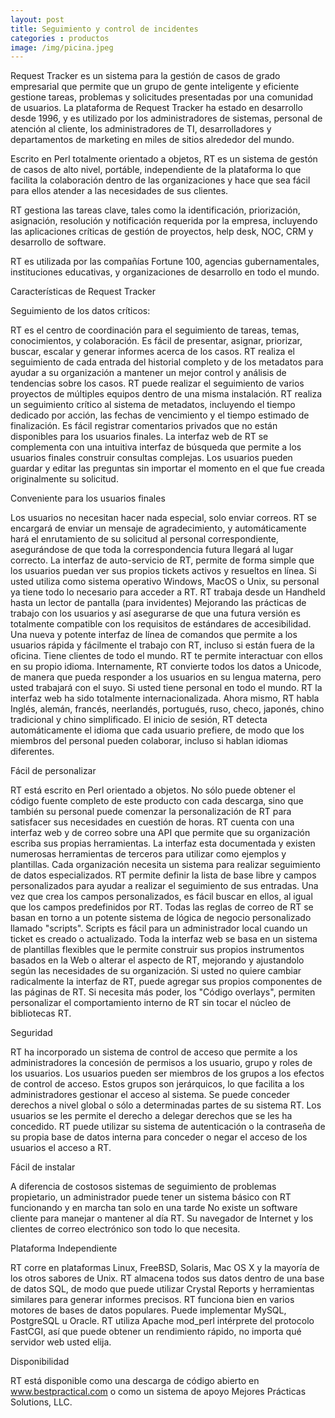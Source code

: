 ```yaml
---
layout: post
title: Seguimiento y control de incidentes
categories : productos
image: /img/picina.jpeg
---
```

Request Tracker es un sistema para la gestión de casos de grado empresarial que permite que un grupo de gente inteligente y eficiente gestione tareas, problemas y solicitudes presentadas por una comunidad de usuarios. La plataforma de Request Tracker ha estado en desarrollo desde 1996, y es utilizado por los administradores de sistemas, personal de atención al cliente, los administradores de TI, desarrolladores y departamentos de marketing en miles de sitios alrededor del mundo.

Escrito en Perl totalmente orientado a objetos, RT es un sistema de gestón de casos de alto nivel, portáble, independiente de la plataforma lo que facilita la colaboración dentro de las organizaciones y hace que sea fácil para ellos atender a las necesidades de sus clientes.

RT gestiona las tareas clave, tales como la identificación, priorización, asignación, resolución y notificación requerida por la empresa, incluyendo las aplicaciones críticas de gestión de proyectos, help desk, NOC, CRM y desarrollo de software.

RT es utilizada por las compañías Fortune 100, agencias gubernamentales, instituciones educativas, y organizaciones de desarrollo en todo el mundo.

Características de Request Tracker

Seguimiento de los datos críticos:

RT es el centro de coordinación para el seguimiento de tareas, temas, conocimientos, y colaboración.
Es fácil de presentar, asignar, priorizar, buscar, escalar y generar informes acerca de los casos.
RT realiza el seguimiento de cada entrada del historial completo y de los metadatos para ayudar a su organización a mantener un mejor control y análisis de tendencias sobre los casos.
RT puede realizar el seguimiento de varios proyectos de múltiples equipos dentro de una misma instalación.
RT realiza un seguimiento crítico al sistema de metadatos, incluyendo el tiempo dedicado por acción, las fechas de vencimiento y el tiempo estimado de finalización.
Es fácil registrar comentarios privados que no están disponibles para los usuarios finales.
La interfaz web de RT se complementa con una intuitiva interfaz de búsqueda que permite a los usuarios finales construir consultas complejas.
Los usuarios pueden guardar y editar las preguntas sin importar el momento en el que fue creada originalmente su solicitud.

Conveniente para los usuarios finales

Los usuarios no necesitan hacer nada especial, solo enviar correos. RT se encargará de enviar un mensaje de agradecimiento, y automáticamente hará el enrutamiento de su solicitud al personal correspondiente, asegurándose de que toda la correspondencia futura llegará al lugar correcto.
La interfaz de auto-servicio de RT, permite de forma simple que los usuarios puedan ver sus propios tickets activos y resueltos en línea.
Si usted utiliza como sistema operativo Windows, MacOS o Unix, su personal ya tiene todo lo necesario para acceder a RT.
RT trabaja desde un Handheld hasta un lector de pantalla (para invidentes) Mejorando las prácticas de trabajo con los usuarios y así asegurarse de que una futura versión es totalmente compatible con los requisitos de estándares de accesibilidad.
Una nueva y potente interfaz de línea de comandos que permite a los usuarios rápida y fácilmente el trabajo con RT, incluso si están fuera de la oficina.
Tiene clientes de todo el mundo. RT te permite interactuar con ellos en su propio idioma. Internamente, RT convierte todos los datos a Unicode, de manera que pueda responder a los usuarios en su lengua materna, pero usted trabajará con el suyo.
Si usted tiene personal en todo el mundo. RT la interfaz web ha sido totalmente internacionalizada. Ahora mismo, RT habla Inglés, alemán, francés, neerlandés, portugués, ruso, checo, japonés, chino tradicional y chino simplificado. El inicio de sesión, RT detecta automáticamente el idioma que cada usuario prefiere, de modo que los miembros del personal pueden colaborar, incluso si hablan idiomas diferentes.

Fácil de personalizar

RT está escrito en Perl orientado a objetos. No sólo puede obtener el código fuente completo de este producto con cada descarga, sino que también su personal puede comenzar la personalización de RT para satisfacer sus necesidades en cuestión de horas.
RT cuenta con una interfaz web y de correo sobre una API que permite que su organización escriba sus propias herramientas. La interfaz esta documentada y existen numerosas herramientas de terceros para utilizar como ejemplos y plantillas.
Cada organización necesita un sistema para realizar seguimiento de datos especializados. RT permite definir la lista de base libre y campos personalizados para ayudar a realizar el seguimiento de sus entradas. Una vez que crea los campos personalizados, es fácil buscar en ellos, al igual que los campos predefinidos por RT.
Todas las reglas de correo de RT se basan en torno a un potente sistema de lógica de negocio personalizado llamado "scripts". Scripts es fácil para un administrador local cuando un ticket es creado o actualizado.
Toda la interfaz web se basa en un sistema de plantillas flexibles que le permite construir sus propios instrumentos basados en la Web o alterar el aspecto de RT, mejorando y ajustandolo según las necesidades de su organización.
Si usted no quiere cambiar radicalmente la interfaz de RT, puede agregar sus propios componentes de las páginas de RT.
Si necesita más poder, los "Código overlays", permiten personalizar el comportamiento interno de RT sin tocar el núcleo de bibliotecas RT.

Seguridad

RT ha incorporado un sistema de control de acceso que permite a los administradores la concesión de permisos a los usuario, grupo y roles de los usuarios.
Los usuarios pueden ser miembros de los grupos a los efectos de control de acceso. Estos grupos son jerárquicos, lo que facilita a los administradores gestionar el acceso al sistema.
Se puede conceder derechos a nivel global o sólo a determinadas partes de su sistema RT.
Los usuarios se les permite el derecho a delegar derechos que se les ha concedido.
RT puede utilizar su sistema de autenticación o la contraseña de su propia base de datos interna para conceder o negar el acceso de los usuarios el acceso a RT.

Fácil de instalar

A diferencia de costosos sistemas de seguimiento de problemas propietario, un administrador puede tener un sistema básico con RT funcionando y en marcha tan solo en una tarde
No existe un software cliente para manejar o mantener al día RT. Su navegador de Internet y los clientes de correo electrónico son todo lo que necesita.

Plataforma Independiente

RT corre en plataformas Linux, FreeBSD, Solaris, Mac OS X y la mayoría de los otros sabores de Unix.
RT almacena todos sus datos dentro de una base de datos SQL, de modo que puede utilizar Crystal Reports y herramientas similares para generar informes precisos. RT funciona bien en varios motores de bases de datos populares. Puede implementar MySQL, PostgreSQL u Oracle.
RT utiliza Apache mod_perl intérprete del protocolo FastCGI, así que puede obtener un rendimiento rápido, no importa qué servidor web usted elija.

Disponibilidad

RT está disponible como una descarga de código abierto en www.bestpractical.com o como un sistema de apoyo Mejores Prácticas Solutions, LLC.
